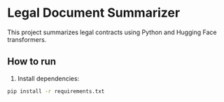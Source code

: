 # Legal Document Summarizer

This project summarizes legal contracts using Python and Hugging Face transformers.

## How to run

1. Install dependencies:

```bash
pip install -r requirements.txt
